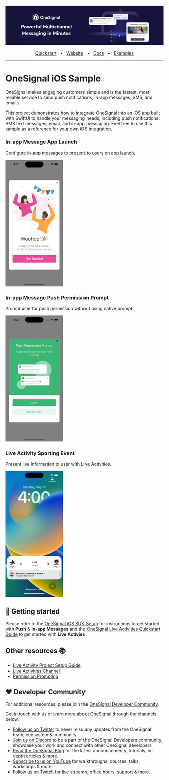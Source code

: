 ![OneSignal](https://github.com/OneSignalDevelopers/.github/blob/main/assets/onesignal-banner.png?raw=true)


<div align="center">
  <a href="https://documentation.onesignal.com/docs/onboarding-with-onesignal" target="_blank">Quickstart</a>
  <span>&nbsp;&nbsp;•&nbsp;&nbsp;</span>
  <a href="https://onesignal.com/" target="_blank">Website</a>
  <span>&nbsp;&nbsp;•&nbsp;&nbsp;</span>
  <a href="https://documentation.onesignal.com/docs" target="_blank">Docs</a>
  <span>&nbsp;&nbsp;•&nbsp;&nbsp;</span>
  <a href="https://github.com/OneSignalDevelopers" target="_blank">Examples</a>
  <br />
  <hr />
</div>

# OneSignal iOS Sample

OneSignal makes engaging customers simple and is the fastest, most reliable service to send push notifications, in-app messages, SMS, and emails.

This project demonstrates how to integrate OneSignal into an iOS app built with SwiftUI to handle your messaging needs, including push notifications, SMS text messages, email, and in-app messaging. Feel free to use this sample as a reference for your own iOS integration.

### In-app Message App Launch

Configure in-app messages to present to users on app launch.

<img src="./assets/launch-iam.png" alt="In-app Message app launch" style="height: 400px;">

### In-app Message Push Permission Prompt

Prompt user for push permission without using native prompt.

<img src="./assets/permission-prompt-iam.png" alt="Push permission prompt in-app message" style="height: 400px;">

### Live Activity Sporting Event

Present live information to user with Live Activities.

<img src="./assets/live-activity.png" alt="Live activity for sporting event" style="height: 400px;">

## 🚦 Getting started

Please refer to the [OneSignal iOS SDK Setup](https://documentation.onesignal.com/v11.0/docs/ios-sdk-setup) for instructions to get started with **Push** & **In-app Messages** and the [OneSignal Live Activities Quickstart Guide](https://documentation.onesignal.com/v11.0/docs/live-activities-quickstart) to get started with **Live Activies**. 

## Other resources 📚

* [Live Activity Project Setup Guide](https://documentation.onesignal.com/docs/how-to-send-a-live-activity)
* [Live Activities Channel](https://documentation.onesignal.com/docs/live-activities)
* [Permission Prompting](https://documentation.onesignal.com/docs/permission-prompting)

## ❤️ Developer Community

For additional resources, please join the [OneSignal Developer Community](https://onesignal.com/onesignal-developers).

Get in touch with us or learn more about OneSignal through the channels below.

- [Follow us on Twitter](https://twitter.com/onesignaldevs) to never miss any updates from the OneSignal team, ecosystem & community
- [Join us on Discord](https://discord.gg/EP7gf6Uz7G) to be a part of the OneSignal Developers community, showcase your work and connect with other OneSignal developers
- [Read the OneSignal Blog](https://onesignal.com/blog/) for the latest announcements, tutorials, in-depth articles & more.
- [Subscribe to us on YouTube](https://www.youtube.com/channel/UCe63d5EDQsSkOov-bIE_8Aw/featured) for walkthroughs, courses, talks, workshops & more.
- [Follow us on Twitch](https://www.twitch.tv/onesignaldevelopers) for live streams, office hours, support & more.
